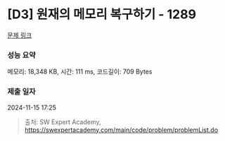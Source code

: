 # [D3] 원재의 메모리 복구하기 - 1289 

[문제 링크](https://swexpertacademy.com/main/code/problem/problemDetail.do?contestProbId=AV19AcoKI9sCFAZN) 

### 성능 요약

메모리: 18,348 KB, 시간: 111 ms, 코드길이: 709 Bytes

### 제출 일자

2024-11-15 17:25



> 출처: SW Expert Academy, https://swexpertacademy.com/main/code/problem/problemList.do